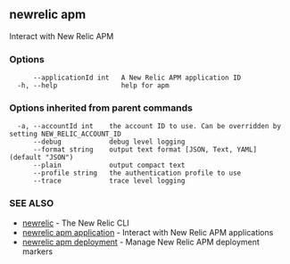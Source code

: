 ## newrelic apm

Interact with New Relic APM

### Options

```
      --applicationId int   A New Relic APM application ID
  -h, --help                help for apm
```

### Options inherited from parent commands

```
  -a, --accountId int    the account ID to use. Can be overridden by setting NEW_RELIC_ACCOUNT_ID
      --debug            debug level logging
      --format string    output text format [JSON, Text, YAML] (default "JSON")
      --plain            output compact text
      --profile string   the authentication profile to use
      --trace            trace level logging
```

### SEE ALSO

* [newrelic](newrelic.md)	 - The New Relic CLI
* [newrelic apm application](newrelic_apm_application.md)	 - Interact with New Relic APM applications
* [newrelic apm deployment](newrelic_apm_deployment.md)	 - Manage New Relic APM deployment markers

